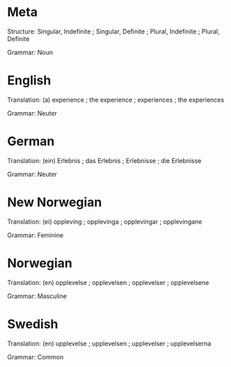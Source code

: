 Meta
====

Structure: Singular, Indefinite ; Singular, Definite ; Plural, Indefinite ; Plural, Definite

Grammar:   Noun



English
=======

Translation: (a) experience ; the experience ; experiences ; the experiences

Grammar:     Neuter



German
======

Translation: (ein) Erlebnis ; das Erlebnis ; Erlebnisse ; die Erlebnisse

Grammar:     Neuter



New Norwegian
=============

Translation: (ei) oppleving ; opplevinga ; opplevingar ; opplevingane

Grammar:     Feminine



Norwegian
=========

Translation: (en) opplevelse ; opplevelsen ; opplevelser ; opplevelsene

Grammar:     Masculine



Swedish
=======

Translation: (en) upplevelse ; upplevelsen ; upplevelser ; upplevelserna

Grammar:     Common
